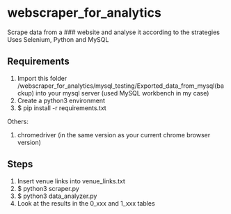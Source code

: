 # webscraper_for_analytics
Scrape data from a ### website and analyse it according to the strategies 
Uses Selenium, Python and MySQL

## Requirements
1. Import this folder /webscraper_for_analytics/mysql_testing/Exported_data_from_mysql(backup) into your mysql server (used MySQL workbench in my case)
2. Create a python3 environment
3. $ pip install -r requirements.txt

Others: 
1. chromedriver (in the same version as your current chrome browser version)

## Steps
1. Insert venue links into venue_links.txt
2. $ python3 scraper.py
3. $ python3 data_analyzer.py
4. Look at the results in the 0_xxx and 1_xxx tables

